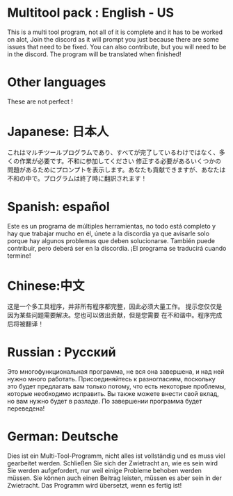 # Multitool pack : English - US
 This is a multi tool program, not all of it is complete and it has to be worked on alot, Join the discord as it will 
 prompt you just because  there are some issues that need to be fixed. You can also contribute, but you will need to be 
 in the discord.  The program will be translated when finished!
 # Other languages 
 These are not perfect !
# Japanese: 日本人
これはマルチツールプログラムであり、すべてが完了しているわけではなく、多くの作業が必要です。不和に参加してください
 修正する必要があるいくつかの問題があるためにプロンプトを表示します。あなたも貢献できますが、あなたは
 不和の中で。プログラムは終了時に翻訳されます！
# Spanish: español 
Este es un programa de múltiples herramientas, no todo está completo y hay que trabajar mucho en él, únete a la discordia ya que
 avisarle solo porque hay algunos problemas que deben solucionarse. También puede contribuir, pero deberá ser
 en la discordia. ¡El programa se traducirá cuando termine!
# Chinese:中文
这是一个多工具程序，并非所有程序都完整，因此必须大量工作。
 提示您仅仅是因为某些问题需要解决。您也可以做出贡献，但是您需要
 在不和谐中。程序完成后将被翻译！
# Russian : Pусский
Это многофункциональная программа, не вся она завершена, и над ней нужно много работать. Присоединяйтесь к разногласиям, поскольку это будет
 предлагать вам только потому, что есть некоторые проблемы, которые необходимо исправить. Вы также можете внести свой вклад, но вам нужно будет
 в разладе. По завершении программа будет переведена!
# German: Deutsche
Dies ist ein Multi-Tool-Programm, nicht alles ist vollständig und es muss viel gearbeitet werden. Schließen Sie sich der Zwietracht an, wie es sein wird
 Sie werden aufgefordert, nur weil einige Probleme behoben werden müssen. Sie können auch einen Beitrag leisten, müssen es aber sein
 in der Zwietracht. Das Programm wird übersetzt, wenn es fertig ist!
